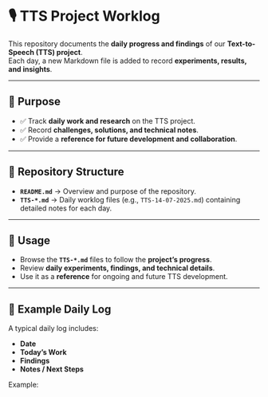 # 🎙️ TTS Project Worklog  

This repository documents the **daily progress and findings** of our **Text-to-Speech (TTS) project**.  
Each day, a new Markdown file is added to record **experiments, results, and insights**.  

---

## 📌 Purpose  

- ✅ Track **daily work and research** on the TTS project.  
- ✅ Record **challenges, solutions, and technical notes**.  
- ✅ Provide a **reference for future development and collaboration**.  

---

## 📂 Repository Structure  

- **`README.md`** → Overview and purpose of the repository.  
- **`TTS-*.md`** → Daily worklog files (e.g., `TTS-14-07-2025.md`) containing detailed notes for each day.  

---

## 🚀 Usage  

- Browse the **`TTS-*.md`** files to follow the **project’s progress**.  
- Review **daily experiments, findings, and technical details**.  
- Use it as a **reference** for ongoing and future TTS development.  

---

## 📅 Example Daily Log  

A typical daily log includes:  

- **Date**  
- **Today’s Work**  
- **Findings**  
- **Notes / Next Steps**  

Example:  

